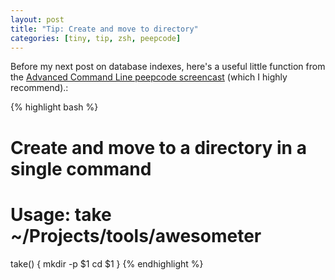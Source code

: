 ```yaml
---
layout: post
title: "Tip: Create and move to directory"
categories: [tiny, tip, zsh, peepcode]
---
```

Before my next post on database indexes, here's a useful little function from the [Advanced Command Line peepcode screencast](http://peepcode.com/products/advanced-command-line) (which I highly recommend).:

{% highlight bash %}
# Create and move to a directory in a single command
# Usage: take ~/Projects/tools/awesometer

take() {
  mkdir -p $1
  cd $1
}
{% endhighlight %}
